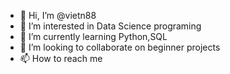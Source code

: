 - 👋 Hi, I’m @vietn88
- 👀 I’m interested in Data Science programing
- 🌱 I’m currently learning Python,SQL
- 💞️ I’m looking to collaborate on beginner projects
- 📫 How to reach me 

<!---
vietn88/vietn88 is a ✨ special ✨ repository because its `README.md` (this file) appears on your GitHub profile.
You can click the Preview link to take a look at your changes.
--->
